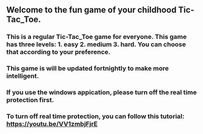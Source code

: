 ## Welcome to the fun game of your childhood Tic-Tac_Toe.
### This is a regular Tic-Tac_Toe game for everyone. This game has three levels: 1. easy 2. medium 3. hard. You can choose that according to your preference.
### This game is will be updated fortnightly to make more intelligent.
### If you use the windows appication, please turn off the real time protection first. 
### To turn off real time protection, you can follow this tutorial: https://youtu.be/VV1zmbjFjrE
